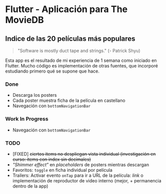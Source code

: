 # Flutter - Aplicación para The MovieDB
## Indice de las 20 películas más populares

>"Software is mostly duct tape and strings."
>                          (- Patrick Shyu)

Esta app es el resultado de mi experiencia de 1 semana como iniciado en Flutter.
Mucho código es implementación de otras fuentes, que incorporé estudiando primero qué se supone que hace.

### Done
- Descarga los posters
- Cada poster muestra ficha de la película en castellano
- Navegación con `bottomNavigationBar`

### Work In Progress
- Navegación con `bottomNavigationBar`

### TODO
- [FIXED] ~~ciertos items no despliegan vista individual (investigación en curso: items con index sin decimales)~~
- _"Shimmer effect"_ en _placeholders_ de posters mientras descargan
- Favoritos: `toggle` en ficha individual por película
- Trailers: Activar evento `onTap` para ir a URL de la película: _link_ o implementación de reproductor de video interno (mejor, + permanencia dentro de la app)
